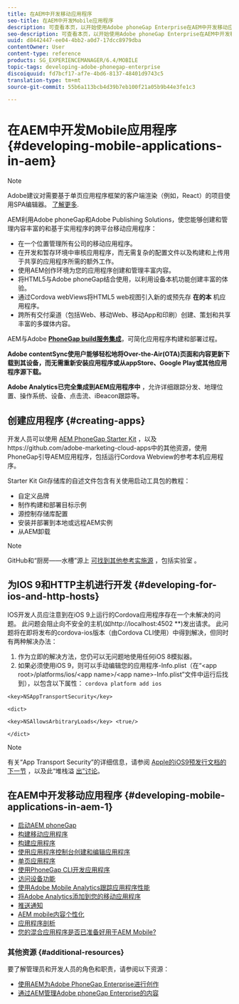 ```yaml
---
title: 在AEM中开发移动应用程序
seo-title: 在AEM中开发Mobile应用程序
description: 可查看本页，以开始使用Adobe phoneGap Enterprise在AEM中开发移动应用程序。
seo-description: 可查看本页，以开始使用Adobe phoneGap Enterprise在AEM中开发移动应用程序。
uuid: d8442447-ee04-4bb2-a0d7-17dcc8979dba
contentOwner: User
content-type: reference
products: SG_EXPERIENCEMANAGER/6.4/MOBILE
topic-tags: developing-adobe-phonegap-enterprise
discoiquuid: fd7bcf17-af7e-4bd6-8137-48401d9743c5
translation-type: tm+mt
source-git-commit: 55b6a113bcb4d39b7eb100f21a05b9b44e3fe1c3

---
```



# 在AEM中开发Mobile应用程序 {#developing-mobile-applications-in-aem}

>[!NOTE]
>
>Adobe建议对需要基于单页应用程序框架的客户端渲染（例如，React）的项目使用SPA编辑器。 [了解更多](/help/sites-developing/spa-overview.md).

AEM利用Adobe phoneGap和Adobe Publishing Solutions，使您能够创建和管理内容丰富的和基于实用程序的跨平台移动应用程序：

* 在一个位置管理所有公司的移动应用程序。
* 在开发和暂存环境中审核应用程序，而无需复杂的配置文件以及构建和上传用于共享的应用程序所需的额外工作。
* 使用AEM创作环境为您的应用程序创建和管理丰富内容。
* 将HTML5与Adobe phoneGap结合使用，以利用设备本机功能创建丰富的体验。
* 通过Cordova webViews将HTML5 web视图引入新的或预先存 **在的本** 机应用程序。
* 跨所有交付渠道（包括Web、移动Web、移动App和印刷）创建、策划和共享丰富的多媒体内容。

AEM与Adobe **[PhoneGap build服务集成](https://build.phonegap.com/)**，可简化应用程序构建和部署过程。

**Adobe contentSync使用户能够轻松地将Over-the-Air(OTA)页面和内容更新下载到其设备，而无需重新安装应用程序或从appStore、Google Play或其他应用程序源下载。**

**Adobe Analytics已完全集成到AEM应用程序中** ，允许详细跟踪分发、地理位置、操作系统、设备、点击流、iBeacon跟踪等。

## 创建应用程序 {#creating-apps}

开发人员可以使用 [AEM PhoneGap Starter Kit](https://github.com/Adobe-Marketing-Cloud/aem-phonegap-starter-kit) ，以及https://github.com/adobe-marketing-cloud-apps中的其他资源，使用 [](https://github.com/adobe-marketing-cloud-apps) PhoneGap引导AEM应用程序，包括运行Cordova Webview的参考本机应用程序。

Starter Kit Git存储库的自述文件包含有关使用启动工具包的教程：

* 自定义品牌
* 制作构建和部署目标示例
* 源控制存储库配置
* 安装并部署到本地或远程AEM实例
* 从AEM卸载

>[!NOTE]
>
>GitHub和“厨房——水槽”源上 [可找到其他参考实施源](https://github.com/adobe-marketing-cloud-apps) ，包括实验室 [](https://github.com/blefebvre/aem-phonegap-kitchen-sink)。

## 为IOS 9和HTTP主机进行开发 {#developing-for-ios-and-http-hosts}

IOS开发人员应注意到在iOS 9上运行的Cordova应用程序存在一个未解决的问题。 此问题会阻止向不安全的主机(如http://localhost:4502 **)发出请求。 此问题将在即将发布的cordova-ios版本（由Cordova CLI使用）中得到解决，但同时有两种解决办法：

1. 作为立即的解决方法，您仍可以无问题地使用任何iOS 8模拟器。
1. 如果必须使用iOS 9，则可以手动编辑您的应用程序-Info.plist（在“&lt;app root>/platforms/ios/&lt;app name>/&lt;app name>-Info.plist”文件中运行后找到），以包含以下属性： `cordova platform add ios`

```
<key>NSAppTransportSecurity</key>

<dict>

<key>NSAllowsArbitraryLoads</key> <true/>

</dict>
```

>[!NOTE]
>
>有关“App Transport Security”的详细信息，请参阅 [Apple的iOS9预发行文档的下一节](https://developer.apple.com/library/prerelease/ios/releasenotes/General/WhatsNewIniOS/Articles/iOS9.html#//apple_ref/doc/uid/TP40016198-SW14) ，以及此“堆栈溢 [出”讨论](https://stackoverflow.com/questions/30751053/ios9-ats-what-about-html5-based-apps/)。

## 在AEM中开发移动应用程序 {#developing-mobile-applications-in-aem-1}

* [启动AEM phoneGap](/help/mobile/starting-aem-phonegap-app.md)
* [构建移动应用程序](/help/mobile/building-app-mobile-phonegap.md)
* [构建应用程序](/help/mobile/phonegap-structure-an-app.md)
* [使用应用程序控制台创建和编辑应用程序](/help/mobile/phonegap-apps-console.md)
* [单页应用程序](/help/mobile/phonegap-single-page-applications.md)
* [使用PhoneGap CLI开发应用程序](/help/mobile/phonegap-apps-pg-cli.md)
* [访问设备功能](/help/mobile/phonegap-access-device-features.md)
* [使用Adobe Mobile Analytics跟踪应用程序性能](/help/mobile/phonegap-intro-to-app-analytics.md)
* [将Adobe Analytics添加到您的移动应用程序](/help/mobile/phonegap-add-analytics-to-apps.md)
* [推送通知](/help/mobile/phonegap-push-notifications.md)
* [AEM mobile内容个性化](/help/mobile/phonegap-aem-mobile-content-personalization.md)
* [应用程序剖析](/help/mobile/phonegap-apps-arch.md)
* [您的混合应用程序是否已准备好用于AEM Mobile?](/help/mobile/phonegap-adding-content-to-imported-app.md)

### 其他资源 {#additional-resources}

要了解管理员和开发人员的角色和职责，请参阅以下资源：

* [使用AEM为Adobe PhoneGap Enterprise进行创作](/help/mobile/phonegap.md)
* [通过AEM管理Adobe phoneGap Enterprise的内容](/help/mobile/administer-phonegap.md)

